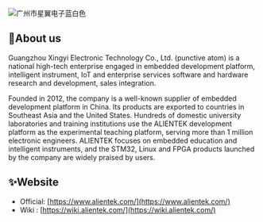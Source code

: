 ![广州市星翼电子蓝白色](https://github.com/user-attachments/assets/df21a364-4f05-4850-9243-873c21575338)


## 🙌About us

Guangzhou Xingyi Electronic Technology Co., Ltd. (punctive atom) is a national high-tech enterprise engaged in embedded development platform, intelligent instrument, IoT and enterprise services software and hardware research and development, sales integration.

Founded in 2012, the company is a well-known supplier of embedded development platform in China. Its products are exported to countries in Southeast Asia and the United States. Hundreds of domestic university laboratories and training institutions use the ALIENTEK development platform as the experimental teaching platform, serving more than 1 million electronic engineers. ALIENTEK focuses on embedded education and intelligent instruments, and the STM32, Linux and FPGA products launched by the company are widely praised by users.

## ✨Website

- Official: [https://www.alientek.com/](https://www.alientek.com/)
- Wiki    : [https://wiki.alientek.com/](https://wiki.alientek.com/)

